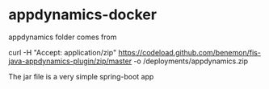 # appdynamics-docker


appdynamics folder comes from

curl -H "Accept: application/zip" https://codeload.github.com/benemon/fis-java-appdynamics-plugin/zip/master -o /deployments/appdynamics.zip

The jar file is a very simple spring-boot app 
